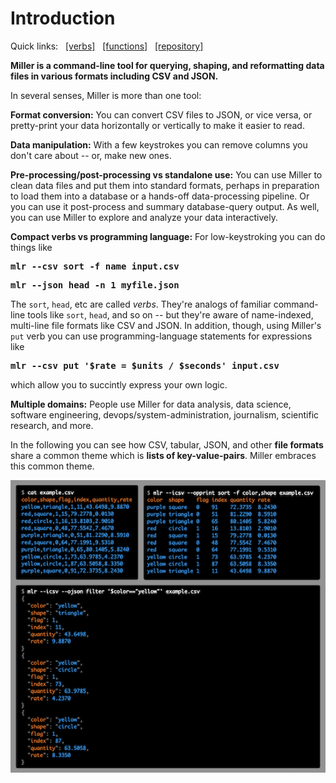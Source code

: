 <!---  PLEASE DO NOT EDIT DIRECTLY. EDIT THE .md.in FILE PLEASE. --->
# Introduction

<div>
<span class="quicklinks">
Quick links:
&nbsp;
<a href="reference-verbs/index.html">[verbs]</a>
&nbsp;
<a href="reference-dsl-builtin-functions/index.html">[functions]</a>
&nbsp;
<a href="https://github.com/johnkerl/miller">[repository]</a>
</span>
</div>

**Miller is a command-line tool for querying, shaping, and reformatting data files in various formats including CSV and JSON.**

In several senses, Miller is more than one tool:

**Format conversion:** You can convert CSV files to JSON, or vice versa, or
pretty-print your data horizontally or vertically to make it easier to read.

**Data manipulation:** With a few keystrokes you can remove columns you don't care about -- or, make new ones.

**Pre-processing/post-processing vs standalone use:** You can use Miller to clean data files and put them into standard formats, perhaps in preparation to load them into a database or a hands-off data-processing pipeline. Or you can use it post-process and summary database-query output. As well, you can use Miller to explore and analyze your data interactively.

**Compact verbs vs programming language:** For low-keystroking you can do things like

<pre class="pre-highlight-non-pair">
<b>mlr --csv sort -f name input.csv</b>
</pre>

<pre class="pre-highlight-non-pair">
<b>mlr --json head -n 1 myfile.json</b>
</pre>

The `sort`, `head`, etc are called *verbs*. They're analogs of familiar command-line tools like `sort`, `head`, and so on -- but they're aware of name-indexed, multi-line file formats like CSV and JSON. In addition, though, using Miller's `put` verb you can use programming-language statements for expressions like

<pre class="pre-highlight-non-pair">
<b>mlr --csv put '$rate = $units / $seconds' input.csv</b>
</pre>

which allow you to succintly express your own logic.

**Multiple domains:** People use Miller for data analysis, data science, software engineering, devops/system-administration, journalism, scientific research, and more.

In the following you can see how CSV, tabular, JSON, and other **file formats** share a common theme which is **lists of key-value-pairs**. Miller embraces this common theme.

![coverart/cover-combined.png](coverart/cover-combined.png)
